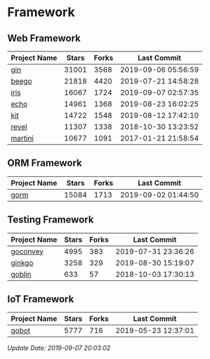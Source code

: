 # Framework

## Web Framework

| Project Name | Stars | Forks | Last Commit |
| ------------ | ----- | ----- | ----------- |
| [gin](https://github.com/gin-gonic/gin) | 31001 | 3568 | 2019-09-06 05:56:59 |
| [beego](https://github.com/astaxie/beego) | 21818 | 4420 | 2019-07-21 14:58:28 |
| [iris](https://github.com/kataras/iris) | 16067 | 1724 | 2019-09-07 02:57:35 |
| [echo](https://github.com/labstack/echo) | 14961 | 1368 | 2019-08-23 16:02:25 |
| [kit](https://github.com/go-kit/kit) | 14722 | 1548 | 2019-08-12 17:42:10 |
| [revel](https://github.com/revel/revel) | 11307 | 1338 | 2018-10-30 13:23:52 |
| [martini](https://github.com/go-martini/martini) | 10677 | 1091 | 2017-01-21 21:58:54 |

## ORM Framework

| Project Name | Stars | Forks | Last Commit |
| ------------ | ----- | ----- | ----------- |
| [gorm](https://github.com/jinzhu/gorm) | 15084 | 1713 | 2019-09-02 01:44:50 |

## Testing Framework

| Project Name | Stars | Forks | Last Commit |
| ------------ | ----- | ----- | ----------- |
| [goconvey](https://github.com/smartystreets/goconvey) | 4995 | 383 | 2019-07-31 23:36:26 |
| [ginkgo](https://github.com/onsi/ginkgo) | 3258 | 329 | 2019-08-30 15:19:07 |
| [goblin](https://github.com/franela/goblin) | 633 | 57 | 2018-10-03 17:30:13 |

## IoT Framework

| Project Name | Stars | Forks | Last Commit |
| ------------ | ----- | ----- | ----------- |
| [gobot](https://github.com/hybridgroup/gobot) | 5777 | 716 | 2019-05-23 12:37:01 |

*Update Date: 2019-09-07 20:03:02*